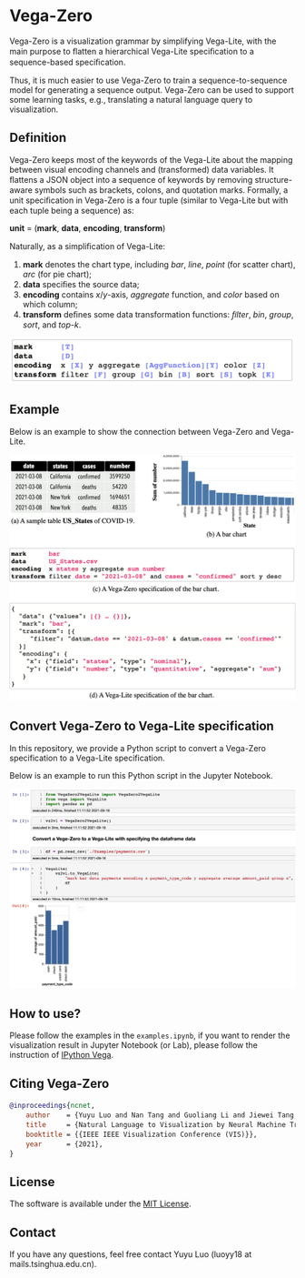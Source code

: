 # Vega-Zero

Vega-Zero is a visualization grammar by simplifying Vega-Lite, with the main purpose to ﬂatten a hierarchical Vega-Lite speciﬁcation to a sequence-based speciﬁcation. 

Thus, it is much easier to use Vega-Zero to train a sequence-to-sequence model for generating a sequence output. 
Vega-Zero can be used to support some learning tasks, e.g., translating a natural language query to visualization.

## Definition 

Vega-Zero keeps most of the keywords of the Vega-Lite about the mapping between visual encoding channels and (transformed) data variables. It ﬂattens a JSON object into a sequence of keywords by removing structure-aware symbols such as brackets, colons, and quotation marks. Formally, a unit speciﬁcation in Vega-Zero is a four tuple (similar to Vega-Lite but with each tuple being a sequence) as:

**unit** = (**mark**, **data**, **encoding**, **transform**)

Naturally, as a simpliﬁcation of Vega-Lite: 
1. **mark** denotes the chart type, including *bar*, *line*, *point* (for scatter chart), *arc* (for pie chart); 
2. **data** speciﬁes the source data; 
3. **encoding** contains *x*/*y*-axis, *aggregate* function, and *color* based on which column; 
4. **transform** deﬁnes some data transformation functions: *ﬁlter*, *bin*, *group*, *sort*, and *top-k*.

<img src="./vega-zero.png" width="600">

## Example

Below is an example to show the connection between Vega-Zero and Vega-Lite.


<img src="./example.png" width="600">

## Convert Vega-Zero to Vega-Lite specification

In this repository, we provide a Python script to convert a Vega-Zero specification to a Vega-Lite specification.
 
Below is an example to run this Python script in the Jupyter Notebook.

<img src="./example-jupyter.png" width="600">

## How to use?

Please follow the examples in the ```examples.ipynb```, if you want to render the visualization result in Jupyter Notebook (or Lab), please follow the instruction of [IPython Vega](https://github.com/vega/ipyvega).

## Citing Vega-Zero

```bibTeX
@inproceedings{ncnet,
	author    = {Yuyu Luo and Nan Tang and Guoliang Li and Jiewei Tang and Chengliang Chai and Xuedi Qin},
	title     = {Natural Language to Visualization by Neural Machine Translation},
	booktitle = {{IEEE IEEE Visualization Conference (VIS)}},
	year      = {2021},
}
```

## License
The software is available under the [MIT License](https://github.com/Thanksyy/Vega-Zero/blob/main/README.md).

## Contact
If you have any questions, feel free contact Yuyu Luo (luoyy18 at mails.tsinghua.edu.cn).